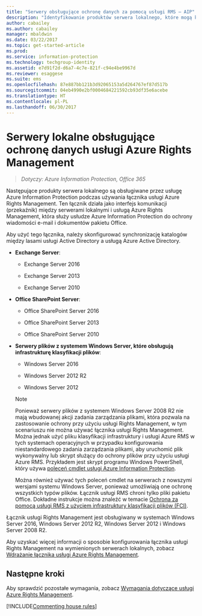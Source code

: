 ```yaml
---
title: "Serwery obsługujące ochronę danych za pomocą usługi RMS — AIP"
description: "Identyfikowanie produktów serwera lokalnego, które mogą korzystać z usługi Azure Rights Management w ramach usługi Azure Information Protection przy użyciu łącznika usługi Rights Management."
author: cabailey
ms.author: cabailey
manager: mbaldwin
ms.date: 03/22/2017
ms.topic: get-started-article
ms.prod: 
ms.service: information-protection
ms.technology: techgroup-identity
ms.assetid: e7d91f2d-d6a7-4c7e-821f-c94e4be9967d
ms.reviewer: esaggese
ms.suite: ems
ms.openlocfilehash: 87e887bb121b3d92065153a5d264767ef87d517b
ms.sourcegitcommit: 04eb4990e2bf0004684221592cb93df35e6acebe
ms.translationtype: HT
ms.contentlocale: pl-PL
ms.lasthandoff: 06/30/2017
---
```

# <a name="on-premises-servers-that-support-azure-rights-management-data-protection"></a>Serwery lokalne obsługujące ochronę danych usługi Azure Rights Management

>*Dotyczy: Azure Information Protection, Office 365*

Następujące produkty serwera lokalnego są obsługiwane przez usługę Azure Information Protection podczas używania łącznika usługi Azure Rights Management. Ten łącznik działa jako interfejs komunikacji (przekaźnik) między serwerami lokalnymi i usługą Azure Rights Management, która służy usłudze Azure Information Protection do ochrony wiadomości e-mail i dokumentów pakietu Office. 

Aby użyć tego łącznika, należy skonfigurować synchronizację katalogów między lasami usługi Active Directory a usługą Azure Active Directory.

-   **Exchange Server**:

    -   Exchange Server 2016

    -   Exchange Server 2013

    -   Exchange Server 2010

-   **Office SharePoint Server**:

    -   Office SharePoint Server 2016

    -   Office SharePoint Server 2013

    -   Office SharePoint Server 2010

-   **Serwery plików z systemem Windows Server, które obsługują infrastrukturę klasyfikacji plików**:

    -   Windows Server 2016

    -   Windows Server 2012 R2

    -   Windows Server 2012

    > [!NOTE]
    > Ponieważ serwery plików z systemem Windows Server 2008 R2 nie mają wbudowanej akcji zadania zarządzania plikami, która pozwala na zastosowanie ochrony przy użyciu usługi Rights Management, w tym scenariuszu nie można używać łącznika usługi Rights Management. Można jednak użyć pliku klasyfikacji infrastruktury i usługi Azure RMS w tych systemach operacyjnych w przypadku konfigurowania niestandardowego zadania zarządzania plikami, aby uruchomić plik wykonywalny lub skrypt służący do ochrony plików przy użyciu usługi Azure RMS. Przykładem jest skrypt programu Windows PowerShell, który używa [poleceń cmdlet usługi Azure Information Protection](/powershell/azureinformationprotection/vlatest/aip).
    > 
    > Można również używać tych poleceń cmdlet na serwerach z nowszymi wersjami systemu Windows Server, ponieważ umożliwiają one ochronę wszystkich typów plików. Łącznik usługi RMS chroni tylko pliki pakietu Office. Dokładne instrukcje można znaleźć w temacie [Ochrona za pomocą usługi RMS z użyciem infrastruktury klasyfikacji plików (FCI)](../rms-client/configure-fci.md).

Łącznik usługi Rights Management jest obsługiwany w systemach Windows Server 2016, Windows Server 2012 R2, Windows Server 2012 i Windows Server 2008 R2.

Aby uzyskać więcej informacji o sposobie konfigurowania łącznika usługi Rights Management na wymienionych serwerach lokalnych, zobacz [Wdrażanie łącznika usługi Azure Rights Management](../deploy-use/deploy-rms-connector.md).

## <a name="next-steps"></a>Następne kroki
Aby sprawdzić pozostałe wymagania, zobacz [Wymagania dotyczące usługi Azure Rights Management](requirements-azure-rms.md).

[!INCLUDE[Commenting house rules](../includes/houserules.md)]
